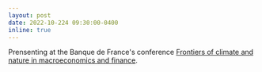 ```yaml
---
layout: post
date: 2022-10-224 09:30:00-0400
inline: true
---
```


Prensenting at the Banque de France's conference <a href='https://www.banque-france.fr/en/frontiers-climate-and-nature-macroeconomics-and-finance'>Frontiers of climate and nature in macroeconomics and finance</a>.
